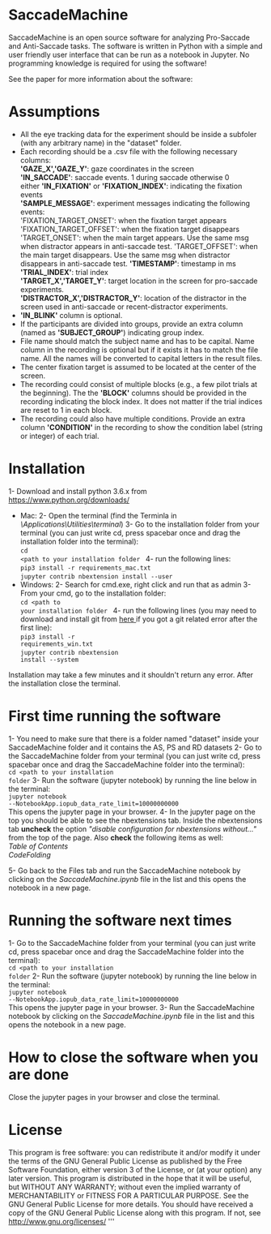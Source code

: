 # SaccadeMachine
SaccadeMachine is an open source software for analyzing Pro-Saccade and Anti-Saccade tasks. The software is written in Python with a simple and user friendly user interface that can be run as a notebook in Jupyter. No programming knowledge is required for using the software!

See the paper for more information about the software:
<LINK>


# Assumptions
* All the eye tracking data for the experiment should be inside a subfoler (with any arbitrary name) in the "dataset" folder.<br>
* Each recording should be a .csv file with the following necessary columns:<br>
    **'GAZE_X','GAZE_Y'**: gaze coordinates in the screen <br>
    **'IN_SACCADE'**: saccade events. 1 during saccade otherwise 0 <br>
    either **'IN_FIXATION'** or **'FIXATION_INDEX'**: indicating the fixation events<br>
    **'SAMPLE_MESSAGE'**: experiment messages indicating the following events: <br>
        'FIXATION_TARGET_ONSET': when the fixation target appears
        'FIXATION_TARGET_OFFSET': when the fixation target disappears
        'TARGET_ONSET': when the main target appears. Use the same msg when distractor appears in anti-saccade test. 
        'TARGET_OFFSET': when the main target disappears. Use the same msg when distractor disappears in anti-saccade test. 
    **'TIMESTAMP'**: timestamp in ms <br>
    **'TRIAL_INDEX'**: trial index <br>
    **'TARGET_X','TARGET_Y'**: target location in the screen for pro-saccade experiments. <br>
    **'DISTRACTOR_X','DISTRACTOR_Y'**: location of the distractor in the screen used in anti-saccade or recent-distractor experiments.
* **'IN_BLINK'** column is optional.
* If the participants are divided into groups, provide an extra column (named as **'SUBJECT_GROUP'**) indicating group index.<br>
* File name should match the subject name and has to be capital. Name column in the recording is optional but if it exists it has to match the file name. All the names will be converted to capital letters in the result files. <br>
* The center fixation target is assumed to be located at the center of the screen. <br>
* The recording could consist of multiple blocks (e.g., a few pilot trials at the beginning). The the **'BLOCK'** columns should be provided in the recording indicating the block index. It does not matter if the trial indices are reset to 1 in each block. <br>
* The recording could also have multiple conditions. Provide an extra column **'CONDITION'** in the recording to show the condition label (string or integer) of each trial.  

  

# Installation
1- Download and install python 3.6.x from <a href="https://www.python.org/downloads/" target="_blank" rel="noopener">https://www.python.org/downloads/</a>
* Mac:
2- Open the terminal (find the Terminla in <em>\Applications\Utilities\terminal</em>)
3- Go to the installation folder from your terminal (you can just write cd, press spacebar once and drag the installation folder into the terminal):<br /> <code>cd &lt;path to your installation folder </code>
4- run the following lines:<br /> <code>pip3 install -r requirements_mac.txt</code><br /> <code>jupyter contrib nbextension install --user</code>
* Windows:
2- Search for cmd.exe, right click and run that as admin
3- From your cmd, go to the installation folder:<br /> <code>cd &lt;path to your installation folder </code>
4- run the following lines (you may need to download and install git from <a href="https://git-scm.com/downloads"> here </a> if you got a git related error after the first line):<br /> <code>pip3 install -r requirements_win.txt</code><br /> <code>jupyter contrib nbextension install --system</code>


Installation may take a few minutes and it shouldn't return any error. After the installation close the terminal.
 
 # First time running the software
1- You need to make sure that there is a folder named "dataset" inside your SaccadeMachine folder and it contains the AS, PS and RD datasets
2- Go to the SaccadeMachine folder from your terminal (you can just write cd, press spacebar once and drag the SaccadeMachine folder into the terminal):<br /> <code>cd &lt;path to your installation folder</code>
3- Run the software (jupyter notebook) by running the line below in the terminal:<br /> <code>jupyter notebook --NotebookApp.iopub_data_rate_limit=10000000000</code><br /> This opens the jupyter page in your browser.
4- In the jupyter page on the top you should be able to see the nbextensions tab. Inside the nbextensions tab <strong>uncheck</strong> the option&nbsp;<em>"disable configuration for nbextensions without..."</em> from the top of the page. Also <strong>check</strong> the following items as well:<br /> <em>Table of Contents</em><br /> <em>CodeFolding</em>

5-&nbsp;Go back to the Files tab and run the SaccadeMachine notebook by clicking on the&nbsp;<em>SaccadeMachine.ipynb</em> file in the list and this opens the notebook in a new page.

# Running the software next times
1- Go to the SaccadeMachine folder from your terminal (you can just write cd, press spacebar once and drag the SaccadeMachine folder into the terminal):<br /> <code>cd &lt;path to your installation folder</code>
2- Run the software (jupyter notebook) by running the line below in the terminal:<br /> <code>jupyter notebook --NotebookApp.iopub_data_rate_limit=10000000000</code><br /> This opens the jupyter page in your browser.
3- Run the SaccadeMachine notebook by clicking on the&nbsp;<em>SaccadeMachine.ipynb</em> file in the list and this opens the notebook in a new page.

# How to close the software when you are done
Close the jupyter pages in your browser and close the terminal.



# License
This program is free software: you can redistribute it and/or modify
it under the terms of the GNU General Public License as published by
the Free Software Foundation, either version 3 of the License, or
(at your option) any later version.
This program is distributed in the hope that it will be useful,
but WITHOUT ANY WARRANTY; without even the implied warranty of
MERCHANTABILITY or FITNESS FOR A PARTICULAR PURPOSE.  See the
GNU General Public License for more details.
You should have received a copy of the GNU General Public License
along with this program.  If not, see <http://www.gnu.org/licenses/>
'''
